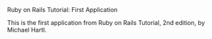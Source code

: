Ruby on Rails Tutorial: First Application

This is the first application from Ruby on Rails Tutorial, 2nd edition, by Michael Hartl.
